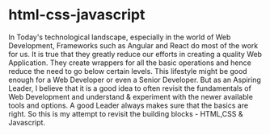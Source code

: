 # html-css-javascript
In Today's technological landscape, especially in the world of Web Development, Frameworks such as Angular and React do most of the work for us. It is true that they greatly reduce our efforts in creating a quality Web Application. They create wrappers for all the basic operations and hence reduce the need to go below certain levels. This lifestyle might be good enough for a Web Developer or even a Senior Developer. But as an Aspiring Leader, I believe that it is a good idea to often revisit the fundamentals of Web Development and understand & experiment with the newer available tools and options. A good Leader always makes sure that the basics are right. So this is my attempt to revisit the building blocks - HTML,CSS & Javascript.
